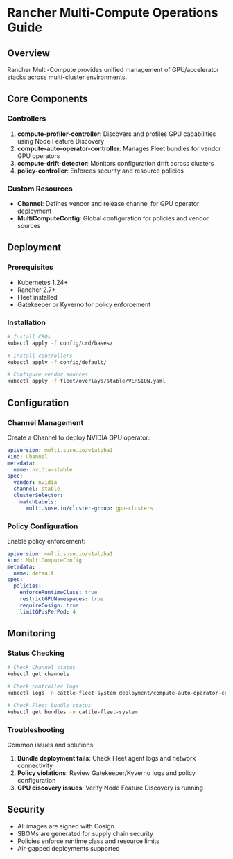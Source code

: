 # Rancher Multi-Compute Operations Guide

## Overview

Rancher Multi-Compute provides unified management of GPU/accelerator stacks across multi-cluster environments.

## Core Components

### Controllers

1. **compute-profiler-controller**: Discovers and profiles GPU capabilities using Node Feature Discovery
2. **compute-auto-operator-controller**: Manages Fleet bundles for vendor GPU operators
3. **compute-drift-detector**: Monitors configuration drift across clusters
4. **policy-controller**: Enforces security and resource policies

### Custom Resources

- **Channel**: Defines vendor and release channel for GPU operator deployment
- **MultiComputeConfig**: Global configuration for policies and vendor sources

## Deployment

### Prerequisites

- Kubernetes 1.24+
- Rancher 2.7+
- Fleet installed
- Gatekeeper or Kyverno for policy enforcement

### Installation

```bash
# Install CRDs
kubectl apply -f config/crd/bases/

# Install controllers
kubectl apply -f config/default/

# Configure vendor sources
kubectl apply -f fleet/overlays/stable/VERSION.yaml
```

## Configuration

### Channel Management

Create a Channel to deploy NVIDIA GPU operator:

```yaml
apiVersion: multi.suse.io/v1alpha1
kind: Channel
metadata:
  name: nvidia-stable
spec:
  vendor: nvidia
  channel: stable
  clusterSelector:
    matchLabels:
      multi.suse.io/cluster-group: gpu-clusters
```

### Policy Configuration

Enable policy enforcement:

```yaml
apiVersion: multi.suse.io/v1alpha1
kind: MultiComputeConfig
metadata:
  name: default
spec:
  policies:
    enforceRuntimeClass: true
    restrictGPUNamespaces: true
    requireCosign: true
    limitGPUsPerPod: 4
```

## Monitoring

### Status Checking

```bash
# Check Channel status
kubectl get channels

# Check controller logs
kubectl logs -n cattle-fleet-system deployment/compute-auto-operator-controller

# Check Fleet bundle status
kubectl get bundles -n cattle-fleet-system
```

### Troubleshooting

Common issues and solutions:

1. **Bundle deployment fails**: Check Fleet agent logs and network connectivity
2. **Policy violations**: Review Gatekeeper/Kyverno logs and policy configuration
3. **GPU discovery issues**: Verify Node Feature Discovery is running

## Security

- All images are signed with Cosign
- SBOMs are generated for supply chain security
- Policies enforce runtime class and resource limits
- Air-gapped deployments supported